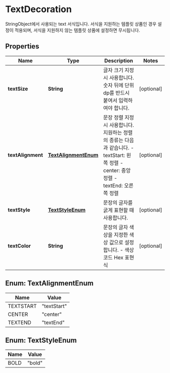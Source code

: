 

# TextDecoration

StringObject에서 사용되는 text 서식입니다.  서식을 지원하는 템플릿 상품인 경우 설정이 적용되며, 서식을 지원하지 않는 템플릿 상품에 설정하면 무시됩니다. 

## Properties

| Name | Type | Description | Notes |
|------------ | ------------- | ------------- | -------------|
|**textSize** | **String** | 글자 크기 지정시 사용합니다.  숫자 뒤에 단위 dp를 반드시 붙여서 입력하여야 합니다.  |  [optional] |
|**textAlignment** | [**TextAlignmentEnum**](#TextAlignmentEnum) | 문장 정렬 지정시 사용합니다. 지원하는 정렬의 종류는 다음과 같습니다. - textStart: 왼쪽 정렬 - center: 중앙 정렬 - textEnd: 오른쪽 정렬  |  [optional] |
|**textStyle** | [**TextStyleEnum**](#TextStyleEnum) | 문장의 글자를 굵게 표현할 때 사용합니다. |  [optional] |
|**textColor** | **String** | 문장의 글자 색상을 지정한 색상 값으로 설정합니다. - 색상코드 Hex 표현식 |  [optional] |



## Enum: TextAlignmentEnum

| Name | Value |
|---- | -----|
| TEXTSTART | &quot;textStart&quot; |
| CENTER | &quot;center&quot; |
| TEXTEND | &quot;textEnd&quot; |



## Enum: TextStyleEnum

| Name | Value |
|---- | -----|
| BOLD | &quot;bold&quot; |



